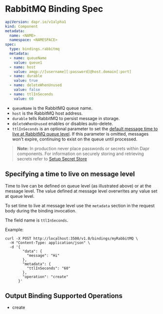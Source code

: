 # RabbitMQ Binding Spec

```yaml
apiVersion: dapr.io/v1alpha1
kind: Component
metadata:
  name: <NAME>
  namespace: <NAMESPACE>
spec:
  type: bindings.rabbitmq
  metadata:
  - name: queueName
    value: queue1
  - name: host
    value: amqp://[username][:password]@host.domain[:port]
  - name: durable
    value: true
  - name: deleteWhenUnused
    value: false
  - name: ttlInSeconds
    value: 60
```

- `queueName` is the RabbitMQ queue name.
- `host` is the RabbitMQ host address.
- `durable` tells RabbitMQ to persist message in storage.
- `deleteWhenUnused` enables or disables auto-delete.
- `ttlInSeconds` is an optional parameter to set the [default message time to live at RabbitMQ queue level](https://www.rabbitmq.com/ttl.html). If this parameter is omitted, messages won't expire, continuing to exist on the queue until processed.

> **Note:** In production never place passwords or secrets within Dapr components. For information on securely storing and retrieving secrets refer to [Setup Secret Store](../../../howto/setup-secret-store)

## Specifying a time to live on message level

Time to live can be defined on queue level (as illustrated above) or at the message level. The value defined at message level overwrites any value set at queue level.

To set time to live at message level use the `metadata` section in the request body during the binding invocation.

The field name is `ttlInSeconds`.

Example:

```shell
curl -X POST http://localhost:3500/v1.0/bindings/myRabbitMQ \
  -H "Content-Type: application/json" \
  -d '{
        "data": {
          "message": "Hi"
        },
        "metadata": {
          "ttlInSeconds": "60"
        },
        "operation": "create"
      }'
```

## Output Binding Supported Operations

* create
